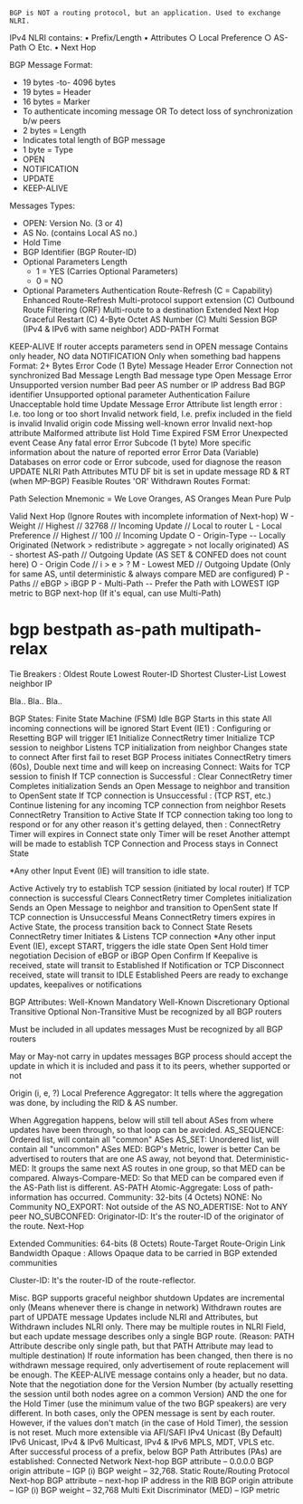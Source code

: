 `BGP is NOT a routing protocol, but an application. Used to exchange NLRI.`

IPv4 NLRI contains:
• Prefix/Length
	• Attributes
		○ Local Preference
		○ AS-Path
		○ Etc.
	• Next Hop
	
BGP Message Format:
- 19 bytes -to- 4096 bytes
- 19 bytes = Header
- 16 bytes = Marker
- To authenticate incoming message OR To detect loss of synchronization b/w peers
- 2 bytes = Length
- Indicates total length of BGP message
- 1 byte = Type
- OPEN
- NOTIFICATION
- UPDATE
- KEEP-ALIVE



Messages Types:
- OPEN: Version No. (3 or 4)
- AS No. (contains Local AS no.)
- Hold Time
- BGP Identifier (BGP Router-ID)
- Optional Parameters Length
	- 1 = YES (Carries Optional Parameters)
	- 0 = NO 
- Optional Parameters
Authentication
Route-Refresh (C = Capability)
Enhanced Route-Refresh
Multi-protocol support extension (C)
Outbound Route Filtering (ORF)
Multi-route to a destination
Extended Next Hop
Graceful Restart (C)
4-Byte Octet AS Number (C)
Multi Session BGP (IPv4 & IPv6 with same neighbor)
ADD-PATH
Format



KEEP-ALIVE
If router accepts parameters send in OPEN message
Contains only header, NO data
NOTIFICATION
Only when something bad happens
Format:
2+ Bytes
Error Code (1 Byte)
Message Header Error
Connection not synchronized
Bad Message Length
Bad message type
Open Message Error
Unsupported version number
Bad peer AS number or IP address
Bad BGP identifier
Unsupported optional parameter
Authentication Failure
Unacceptable hold time
Update Message Error
Attribute list length error : I.e. too long or too short
Invalid network field, I.e. prefix included in the field is invalid
Invalid origin code
Missing well-known error
Invalid next-hop attribute
Malformed attribute list
Hold Time Expired
FSM Error
Unexpected event
Cease
Any fatal error
Error Subcode (1 byte)
More specific information about the nature of reported error
Error Data (Variable)
Databases on error code or Error subcode, used for diagnose the reason
UPDATE
NLRI
Path Attributes
MTU
DF bit is set in update message
RD & RT (when MP-BGP)
Feasible Routes 'OR' Withdrawn Routes
Format:



Path Selection
Mnemonic = We Love Oranges, AS Oranges Mean Pure Pulp

Valid Next Hop (Ignore Routes with incomplete information of Next-hop)
W - Weight // Highest // 32768 // Incoming Update // Local to router
L - Local Preference // Highest // 100 // Incoming Update
O - Origin-Type -- Locally Originated (Network > redistribute > aggregate > not locally originated)
AS - shortest AS-path // Outgoing Update (AS SET & CONFED does not count here)
O - Origin Code  //  i > e > ?
M - Lowest MED // Outgoing Update (Only for same AS, until deterministic & always compare MED are configured)
P - Paths // eBGP > iBGP
P - Multi-Path -- Prefer the Path with LOWEST IGP metric to BGP next-hop (If it's equal, can use Multi-Path)
# bgp bestpath as-path multipath-relax
 
Tie Breakers :
Oldest Route
Lowest Router-ID
Shortest Cluster-List
Lowest neighbor IP
 
Bla.. Bla.. Bla..


BGP States:
Finite State Machine (FSM)
Idle
BGP Starts in this state
All incoming connections will be ignored
Start Event (IE1) : Configuring or Resetting BGP will trigger IE1
Initialize ConnectRetry timer
Initialize TCP session to neighbor
Listens TCP initialization from neighbor
Changes state to connect
After first fail to reset BGP Process initiates ConnectRetry timers (60s), Double next time and will keep on increasing 
Connect:
Waits for TCP session to finish
If TCP connection is Successful :
Clear ConnectRetry timer
Completes initialization
Sends an Open Message to neighbor and transition to OpenSent state
If TCP connection is Unsuccessful : (TCP RST, etc.)
Continue listening for any incoming TCP connection from neighbor
Resets ConnectRetry
Transition to Active State
If TCP connection taking too long to respond or for any other reason it's getting delayed, then :
ConnectRetry Timer will expires in Connect state only
Timer will be reset
Another attempt will be made to establish TCP Connection and Process stays in Connect State
 
*Any other Input Event (IE) will transition to idle state.
 
Active
Actively try to establish TCP session (initiated by local router)
If TCP connection is successful
Clears ConnectRetry timer
Completes initialization
Sends an Open Message to neighbor and transition to OpenSent state
If TCP connection is Unsuccessful
Means ConnectRetry timers expires in Active State, the process transition back to Connect State
Resets ConnectRetry timer
Initiates & Listens TCP connection
*Any other input Event (IE), except START, triggers the idle state
Open Sent
Hold timer negotiation
Decision of eBGP or iBGP
Open Confirm
If Keepalive is received, state will transit to Established
If Notification or TCP Disconnect received, state will transit to IDLE
Established
Peers are ready to exchange updates, keepalives or notifications
 


BGP Attributes:
Well-Known Mandatory
Well-Known Discretionary
Optional Transitive
Optional Non-Transitive
Must be recognized by all BGP routers

Must be included in all  updates messages
Must be recognized by all BGP routers

May or May-not carry in  updates messages
BGP process should accept the update in which it is included and pass it to its peers, whether supported or not
 
Origin (i, e, ?)
Local Preference
Aggregator: It tells where the aggregation was done, by including the RID & AS number.
 
When Aggregation happens, below will still tell about ASes from where updates have been through, so that loop can be avoided.
AS_SEQUENCE:  Ordered list, will contain all "common" ASes
AS_SET: Unordered list, will contain all "uncommon" ASes
MED:
BGP's Metric, lower is better
Can be advertised to routers that are one AS away, not beyond that.
Deterministic-MED: It groups the same next AS routes in one group, so that MED can be compared.
Always-Compare-MED: So that MED can be compared even if the AS-Path list is different.
AS-PATH
Atomic-Aggregate: Loss of path-information has occurred.
Community: 32-bits (4 Octets)
NONE: No Community
NO_EXPORT: Not outside of the AS
NO_ADERTISE: Not to ANY peer
NO_SUBCONFED:
Originator-ID: It's the router-ID of the originator of the route.
Next-Hop
 
Extended Communities: 64-bits (8 Octets)
Route-Target
Route-Origin
Link Bandwidth
Opaque : Allows Opaque data to be carried in BGP extended communities
 
Cluster-ID: It's the router-ID of the route-reflector.




Misc.
BGP supports graceful neighbor shutdown 
Updates are incremental only (Means whenever there is change in network)
Withdrawn routes are part of UPDATE message
Updates include NLRI and Attributes, but Withdrawn includes NLRI only.
There may be multiple routes in NLRI Field, but each update message describes only a single BGP route. (Reason: PATH Attribute describe only single path, but that PATH Attribute may lead to multiple destination)
If route information has been changed, then there is no withdrawn message required, only advertisement of route replacement will be enough.
The KEEP-ALIVE message contains only a header, but no data.
Note that the negotiation done for the Version Number (by actually resetting the session until both nodes agree on a common Version) AND the one for the Hold Timer (use the minimum value of the two BGP speakers) are very different. In both cases, only the OPEN message is sent by each router. However, if the values don't match (in the case of Hold Timer), the session is not reset.
Much more extensible via AFI/SAFI
IPv4 Unicast (By Default)
IPv6 Unicast, IPv4 & IPv6 Multicast, IPv4 & IPv6 MPLS, MDT, VPLS etc.
After successful process of a prefix, below BGP Path Attributes (PAs) are established:
Connected Network
Next-hop BGP attribute – 0.0.0.0
BGP origin attribute – IGP (i)
BGP weight – 32,768.
Static Route/Routing Protocol
Next-hop BGP attribute – next-hop IP address in the RIB
BGP origin attribute – IGP (i)
BGP weight – 32,768
Multi Exit Discriminator (MED) – IGP metric


